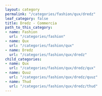 ```yaml
---
layout: category
permalink: "/categories/fashion/qux/dredz"
leaf_category: false
title: Dredz - Commercia
path_to_this_category:
- name: Fashion
  url: "/categories/fashion"
- name: Qux
  url: "/categories/fashion/qux"
- name: Dredz
  url: "/categories/fashion/qux/dredz"
child_categories:
- name: Qux
  url: "/categories/fashion/qux/dredz/qux"
- name: Quuz
  url: "/categories/fashion/qux/dredz/quuz"
- name: Thud
  url: "/categories/fashion/qux/dredz/thud"
---
```

